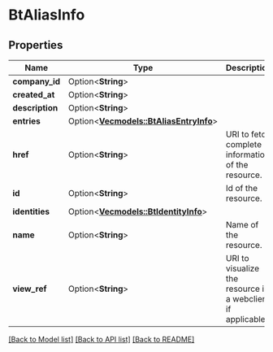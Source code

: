 # BtAliasInfo

## Properties

Name | Type | Description | Notes
------------ | ------------- | ------------- | -------------
**company_id** | Option<**String**> |  | [optional]
**created_at** | Option<**String**> |  | [optional]
**description** | Option<**String**> |  | [optional]
**entries** | Option<[**Vec<models::BtAliasEntryInfo>**](BTAliasEntryInfo.md)> |  | [optional]
**href** | Option<**String**> | URI to fetch complete information of the resource. | [optional]
**id** | Option<**String**> | Id of the resource. | [optional]
**identities** | Option<[**Vec<models::BtIdentityInfo>**](BTIdentityInfo.md)> |  | [optional]
**name** | Option<**String**> | Name of the resource. | [optional]
**view_ref** | Option<**String**> | URI to visualize the resource in a webclient if applicable. | [optional]

[[Back to Model list]](../README.md#documentation-for-models) [[Back to API list]](../README.md#documentation-for-api-endpoints) [[Back to README]](../README.md)


